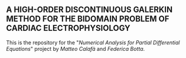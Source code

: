A HIGH-ORDER DISCONTINUOUS GALERKIN METHOD FOR THE BIDOMAIN PROBLEM OF CARDIAC ELECTROPHYSIOLOGY
-----------------------------------------------------------------


This is the repository for the "*Numerical Analysis for Partial Differential Equations*" project by *Matteo Calafà* and *Federica Botta*.

